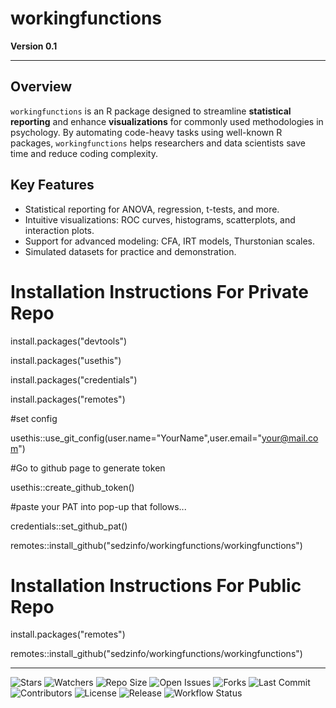 # workingfunctions

**Version 0.1**

---

## Overview
`workingfunctions` is an R package designed to streamline **statistical reporting** and enhance **visualizations** for commonly used methodologies in psychology. By automating code-heavy tasks using well-known R packages, `workingfunctions` helps researchers and data scientists save time and reduce coding complexity.

## Key Features
- Statistical reporting for ANOVA, regression, t-tests, and more.
- Intuitive visualizations: ROC curves, histograms, scatterplots, and interaction plots.
- Support for advanced modeling: CFA, IRT models, Thurstonian scales.
- Simulated datasets for practice and demonstration.


# Installation Instructions For Private Repo

install.packages("devtools")

install.packages("usethis")

install.packages("credentials")

install.packages("remotes")

#set config

usethis::use_git_config(user.name="YourName",user.email="your@mail.com")

#Go to github page to generate token

usethis::create_github_token() 

#paste your PAT into pop-up that follows...

credentials::set_github_pat()

remotes::install_github("sedzinfo/workingfunctions/workingfunctions")

# Installation Instructions For Public Repo

install.packages("remotes")

remotes::install_github("sedzinfo/workingfunctions/workingfunctions")

---

![Stars](https://img.shields.io/github/stars/sedzinfo/workingfunctions)
![Watchers](https://img.shields.io/github/watchers/sedzinfo/workingfunctions)
![Repo Size](https://img.shields.io/github/repo-size/sedzinfo/workingfunctions)
![Open Issues](https://img.shields.io/github/issues/sedzinfo/workingfunctions)
![Forks](https://img.shields.io/github/forks/sedzinfo/workingfunctions)
![Last Commit](https://img.shields.io/github/last-commit/sedzinfo/workingfunctions)
![Contributors](https://img.shields.io/github/contributors/sedzinfo/workingfunctions)
![License](https://img.shields.io/github/license/sedzinfo/workingfunctions)
![Release](https://img.shields.io/github/v/release/sedzinfo/workingfunctions)
![Workflow Status](https://img.shields.io/github/actions/workflow/status/sedzinfo/workingfunctions/main.yml)

